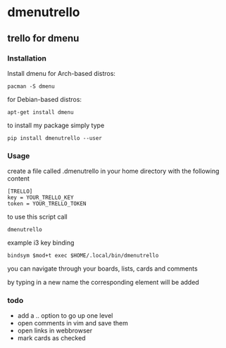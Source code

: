 # dmenutrello

## trello for dmenu

### Installation
	
Install dmenu
for Arch-based distros:
	
	pacman -S dmenu
	
for Debian-based distros:

	apt-get install dmenu
	
to install my package simply type

    pip install dmenutrello --user

### Usage

create a file called .dmenutrello in your home directory with the following content

	[TRELLO]
	key = YOUR_TRELLO_KEY
	token = YOUR_TRELLO_TOKEN


to use this script call 

    dmenutrello

example i3 key binding

    bindsym $mod+t exec $HOME/.local/bin/dmenutrello



you can navigate through your boards, lists, cards and comments

by typing in a new name the corresponding element will be added


### todo

- add a .. option to go up one level
- open comments in vim and save them
- open links in webbrowser
- mark cards as checked
